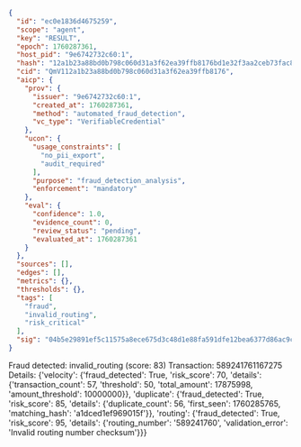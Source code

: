 ```json
{
  "id": "ec0e1836d4675259",
  "scope": "agent",
  "key": "RESULT",
  "epoch": 1760287361,
  "host_pid": "9e6742732c60:1",
  "hash": "12a1b23a88bd0b798c060d31a3f62ea39ffb8176bd1e32f3aa2ceb73fac8177a",
  "cid": "QmV112a1b23a88bd0b798c060d31a3f62ea39ffb8176",
  "aicp": {
    "prov": {
      "issuer": "9e6742732c60:1",
      "created_at": 1760287361,
      "method": "automated_fraud_detection",
      "vc_type": "VerifiableCredential"
    },
    "ucon": {
      "usage_constraints": [
        "no_pii_export",
        "audit_required"
      ],
      "purpose": "fraud_detection_analysis",
      "enforcement": "mandatory"
    },
    "eval": {
      "confidence": 1.0,
      "evidence_count": 0,
      "review_status": "pending",
      "evaluated_at": 1760287361
    }
  },
  "sources": [],
  "edges": [],
  "metrics": {},
  "thresholds": {},
  "tags": [
    "fraud",
    "invalid_routing",
    "risk_critical"
  ],
  "sig": "04b5e29891ef5c11575a8ece675d3c48d1e88fa591dfe12bea6377d86ac9ccd4"
}
```

Fraud detected: invalid_routing (score: 83)
Transaction: 589241761167275
Details: {'velocity': {'fraud_detected': True, 'risk_score': 70, 'details': {'transaction_count': 57, 'threshold': 50, 'total_amount': 17875998, 'amount_threshold': 10000000}}, 'duplicate': {'fraud_detected': True, 'risk_score': 85, 'details': {'duplicate_count': 56, 'first_seen': 1760285765, 'matching_hash': 'a1dced1ef969015f'}}, 'routing': {'fraud_detected': True, 'risk_score': 95, 'details': {'routing_number': '589241760', 'validation_error': 'Invalid routing number checksum'}}}
